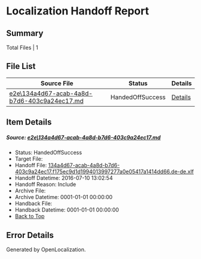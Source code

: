 # <a name='report-top'></a> Localization Handoff Report

## Summary
 Total Files | 1

## File List
 Source File | Status | Details 
 ----------- | ------ | ------- 
 [e2e\134a4d67-acab-4a8d-b7d6-403c9a24ec17.md](https://github.com/OpenLocalizationTestOrg/oltest/blob/983b54970aa61cb2be5aa80d3a428053189f8800/e2e/134a4d67-acab-4a8d-b7d6-403c9a24ec17.md) | HandedOffSuccess | [Details](#4193206feeef7b574664113d9af7fc0aeca914951)

## Item Details
##### <a name='4193206feeef7b574664113d9af7fc0aeca914951'></a> Source: [e2e\134a4d67-acab-4a8d-b7d6-403c9a24ec17.md](https://github.com/OpenLocalizationTestOrg/oltest/blob/983b54970aa61cb2be5aa80d3a428053189f8800/e2e/134a4d67-acab-4a8d-b7d6-403c9a24ec17.md)
* Status: HandedOffSuccess
* Target File: 
* Handoff File: [134a4d67-acab-4a8d-b7d6-403c9a24ec17.f175ec9d1d1994013997277a0e05417a1414dd66.de-de.xlf](https://github.com/OpenLocalizationTestOrg/olhandoff-e2e/blob/526bc84c8b2ddec9804c6bd3e7d7851cf830be08/ol-handoff/OpenLocalizationTestOrg/oltest-dede-fly/ci/ht/134a4d67-acab-4a8d-b7d6-403c9a24ec17.f175ec9d1d1994013997277a0e05417a1414dd66.de-de.xlf)
* Handoff Datetime: 2016-07-10 13:02:54
* Handoff Reason: Include
* Archive File: 
* Archive Datetime: 0001-01-01 00:00:00
* Handback File: 
* Handback Datetime: 0001-01-01 00:00:00
* [Back to Top](#report-top)


## Error Details

Generated by OpenLocalization.
